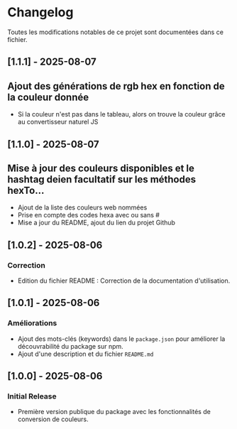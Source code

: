 # Changelog

Toutes les modifications notables de ce projet sont documentées dans ce fichier.

## [1.1.1] - 2025-08-07

## Ajout des générations de rgb hex en fonction de la couleur donnée

- Si la couleur n'est pas dans le tableau, alors on trouve la couleur grâce au convertisseur naturel JS

## [1.1.0] - 2025-08-07

## Mise à jour des couleurs disponibles et le hashtag deien facultatif sur les méthodes hexTo...

- Ajout de la liste des couleurs web nommées
- Prise en compte des codes hexa avec ou sans #
- Mise a jour du README, ajout du lien du projet Github

## [1.0.2] - 2025-08-06

### Correction

- Edition du fichier README : Correction de la documentation d'utilisation.

## [1.0.1] - 2025-08-06

### Améliorations

- Ajout des mots-clés (keywords) dans le `package.json` pour améliorer la découvrabilité du package sur npm.
- Ajout d'une description et du fichier `README.md`

## [1.0.0] - 2025-08-06

### Initial Release

- Première version publique du package avec les fonctionnalités de conversion de couleurs.
